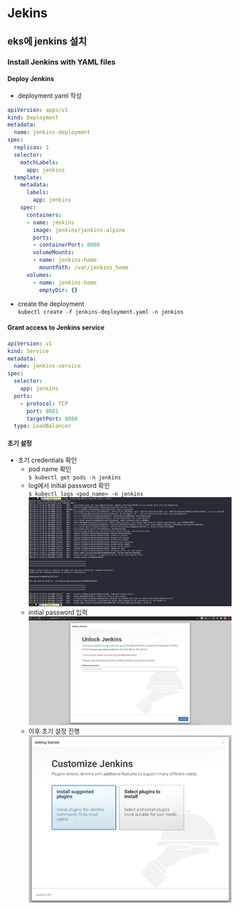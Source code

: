 # Jekins

## eks에 jenkins 설치
### Install Jenkins with YAML files
#### Deploy Jenkins
* deployment.yaml 작성
```yaml {.line-numbers}
apiVersion: apps/v1
kind: Deployment
metadata:
  name: jenkins-deployment
spec:
  replicas: 1
  selector:
    matchLabels:
      app: jenkins
  template:
    metadata:
      labels:
        app: jenkins
    spec:
      containers:
      - name: jenkins
        image: jenkins/jenkins:alpine
        ports:
        - containerPort: 8080
        volumeMounts:
        - name: jenkins-home
          mountPath: /var/jenkins_home
      volumes:
        - name: jenkins-home
          emptyDir: {}
```
* create the deployment  
```kubectl create -f jenkins-deployment.yaml -n jenkins```
#### Grant access to Jenkins service
```yaml {.line-numbers}
apiVersion: v1
kind: Service
metadata:
  name: jenkins-service
spec:
  selector:
    app: jenkins
  ports:
    - protocol: TCP
      port: 8081
      targetPort: 8080
  type: LoadBalancer
```

#### 초기 설정
* 초기 credentials 확인
    * pod name 확인  
    `$ kubectl get pods -n jenkins`
    * log에서 initial password 확인  
    `$ kubectl logs <pod_name> -n jenkins`
    ![jenkin-initial-password](../assets/jenkins-initial-password.png)
    * initial password 입력
    ![unblock-jenkins](../assets/unblock-jenkins.png)
    * 이후 초기 설정 진행
    ![customize-jenkins](../assets/customize-jenkins.png)